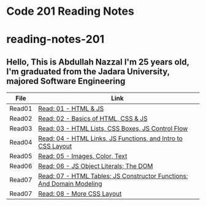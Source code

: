 # Code 201 Reading Notes
# reading-notes-201
## Hello, This is Abdullah Nazzal I'm 25 years old, I'm graduated from the Jadara University, majored Software Engineering 


| File      | Link |
| ----------- | ----------- |
| Read01  | [Read: 01 - HTML & JS](class-01.md)|
| Read02  | [Read: 02 - Basics of HTML, CSS & JS](class-02.md)|
| Read03  | [Read: 03 - HTML Lists, CSS Boxes, JS Control Flow](class-03.md)|
| Read04  | [Read: 04 - HTML Links, JS Functions, and Intro to CSS Layout](class-04.md)|
| Read05  | [Read: 05 - Images, Color, Text](class-05.md)|
| Read06  | [Read: 06 - JS Object Literals; The DOM](class-06.md)|
| Read07  | [Read: 07 - HTML Tables; JS Constructor Functions; And Domain Modeling](class-07.md)|
| Read07  | [Read: 08 - More CSS Layout](class-08.md)|


